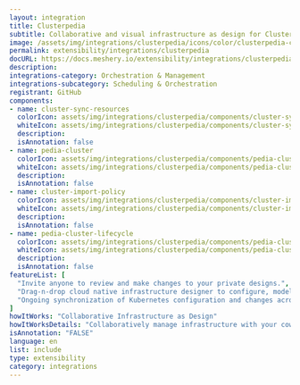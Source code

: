 ```yaml
---
layout: integration
title: Clusterpedia
subtitle: Collaborative and visual infrastructure as design for Clusterpedia
image: /assets/img/integrations/clusterpedia/icons/color/clusterpedia-color.svg
permalink: extensibility/integrations/clusterpedia
docURL: https://docs.meshery.io/extensibility/integrations/clusterpedia
description: 
integrations-category: Orchestration & Management
integrations-subcategory: Scheduling & Orchestration
registrant: GitHub
components: 
- name: cluster-sync-resources
  colorIcon: assets/img/integrations/clusterpedia/components/cluster-sync-resources/icons/color/cluster-sync-resources-color.svg
  whiteIcon: assets/img/integrations/clusterpedia/components/cluster-sync-resources/icons/white/cluster-sync-resources-white.svg
  description: 
  isAnnotation: false
- name: pedia-cluster
  colorIcon: assets/img/integrations/clusterpedia/components/pedia-cluster/icons/color/pedia-cluster-color.svg
  whiteIcon: assets/img/integrations/clusterpedia/components/pedia-cluster/icons/white/pedia-cluster-white.svg
  description: 
  isAnnotation: false
- name: cluster-import-policy
  colorIcon: assets/img/integrations/clusterpedia/components/cluster-import-policy/icons/color/cluster-import-policy-color.svg
  whiteIcon: assets/img/integrations/clusterpedia/components/cluster-import-policy/icons/white/cluster-import-policy-white.svg
  description: 
  isAnnotation: false
- name: pedia-cluster-lifecycle
  colorIcon: assets/img/integrations/clusterpedia/components/pedia-cluster-lifecycle/icons/color/pedia-cluster-lifecycle-color.svg
  whiteIcon: assets/img/integrations/clusterpedia/components/pedia-cluster-lifecycle/icons/white/pedia-cluster-lifecycle-white.svg
  description: 
  isAnnotation: false
featureList: [
  "Invite anyone to review and make changes to your private designs.",
  "Drag-n-drop cloud native infrastructure designer to configure, model, and deploy your workloads.",
  "Ongoing synchronization of Kubernetes configuration and changes across any number of clusters."
]
howItWorks: "Collaborative Infrastructure as Design"
howItWorksDetails: "Collaboratively manage infrastructure with your coworkers synchronously sharing the same designs."
isAnnotation: "FALSE"
language: en
list: include
type: extensibility
category: integrations
---
```


